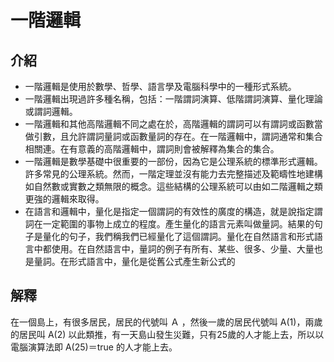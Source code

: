 # 一階邏輯
## 介紹
* 一階邏輯是使用於數學、哲學、語言學及電腦科學中的一種形式系統。
* 一階邏輯出現過許多種名稱，包括：一階謂詞演算、低階謂詞演算、量化理論或謂詞邏輯。
* 一階邏輯和其他高階邏輯不同之處在於，高階邏輯的謂詞可以有謂詞或函數當做引數，且允許謂詞量詞或函數量詞的存在。在一階邏輯中，謂詞通常和集合相關連。在有意義的高階邏輯中，謂詞則會被解釋為集合的集合。
* 一階邏輯是數學基礎中很重要的一部份，因為它是公理系統的標準形式邏輯。許多常見的公理系統。然而，一階定理並沒有能力去完整描述及範疇性地建構如自然數或實數之類無限的概念。這些結構的公理系統可以由如二階邏輯之類更強的邏輯來取得。
* 在語言和邏輯中，量化是指定一個謂詞的有效性的廣度的構造，就是說指定謂詞在一定範圍的事物上成立的程度。產生量化的語言元素叫做量詞。結果的句子是量化的句子，我們稱我們已經量化了這個謂詞。量化在自然語言和形式語言中都使用。在自然語言中，量詞的例子有所有、某些、很多、少量、大量也是量詞。在形式語言中，量化是從舊公式產生新公式的

## 解釋
在一個島上，有很多居民，居民的代號叫 Ａ ，然後一歲的居民代號叫 A(1)，兩歲的居民叫 A(2) 以此類推，有一天島山發生災難，只有25歲的人才能上去，所以以電腦演算法即 A(25)＝true 的人才能上去。
